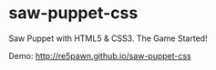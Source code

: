 # saw-puppet-css
Saw Puppet with HTML5 &amp; CSS3. The Game Started!

Demo: http://re5pawn.github.io/saw-puppet-css
